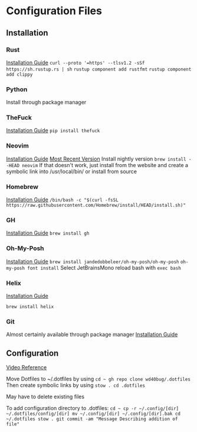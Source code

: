 # Configuration Files

## Installation

### Rust
[Installation Guide](https://www.rust-lang.org/tools/install)
`curl --proto '=https' --tlsv1.2 -sSf https://sh.rustup.rs | sh`
`rustup component add rustfmt`
`rustup component add clippy`

### Python
Install through package manager

### TheFuck
[Installation Guide](https://github.com/nvbn/thefuck?tab=readme-ov-file#installation)
`pip install thefuck`

### Neovim
[Installation Guide](https://github.com/neovim/neovim/blob/master/INSTALL.md)
[Most Recent Version](https://github.com/neovim/neovim/releases/latest/)
Install nightly version
`brew install --HEAD neovim`
If that doesn't work, just install from the website and create a symbolic link into /usr/local/bin/ or install from source

### Homebrew
[Installation Guide](https://brew.sh/)
`/bin/bash -c "$(curl -fsSL https://raw.githubusercontent.com/Homebrew/install/HEAD/install.sh)"`

### GH
[Installation Guide](https://github.com/cli/cli)
`brew install gh`

### Oh-My-Posh
[Installation Guide](https://ohmyposh.dev/docs/installation/linux)
`brew install jandedobbeleer/oh-my-posh/oh-my-posh`
`oh-my-posh font install`
Select JetBrainsMono
reload bash with `exec bash`

### Helix
[Installation Guide](https://docs.helix-editor.com/install.html#linux)

`brew install helix`

### Git
Almost certainly available through package manager
[Installation Guide](https://git-scm.com/downloads)

## Configuration
[Video Reference](https://youtu.be/y6XCebnB9gs?si=iZB0fwRJ_Zbfr7Ip)

Move Dotfiles to ~/.dotfiles by using 
`
cd ~
gh repo clone wd40bug/.dotfiles
`
Then create symbolic links by using
`
stow .
cd .dotfiles
`

May have to delete existing files

To add configuration directory to .dotfiles:
`
cd ~
cp -r ~/.config/[dir] ~/.dotfiles/config/[dir]
mv ~/.config/[dir] ~/.config/[dir].bak
cd ~/.dotfiles
stow .
git commit -am "Message Describing addition of file"
`
